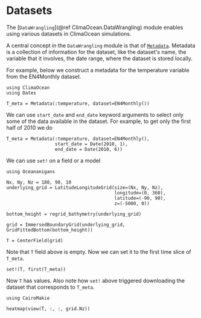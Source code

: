 # Datasets

The [`DataWrangling`](@ref ClimaOcean.DataWrangling) module enables using various datasets
in ClimaOcean simulations.

A central concept in the `DataWrangling` module is that of [`Metadata`](@ref).
Metadata is a collection of information for the dataset, like the dataset's name, the variable
that it involves, the date range, where the dataset is stored locally.

For example, below we construct a metadata for the temperature variable from the EN4Monthly dataset.

```@example metadata
using ClimaOcean
using Dates

T_meta = Metadata(:temperature, dataset=EN4Monthly())
```

We can use `start_date` and `end_date` keyword arguments to select only some of the data
available in the dataset. For example, to get only the first half of 2010 we do

```@example metadata
T_meta = Metadata(:temperature, dataset=EN4Monthly(),
                  start_date = Date(2010, 1),
                  end_date = Date(2010, 6))
```

We can use `set!` on a field or a model

```@example metadata
using Oceananigans

Nx, Ny, Nz = 180, 90, 10
underlying_grid = LatitudeLongitudeGrid(size=(Nx, Ny, Nz),
                                        longitude=(0, 360),
                                        latitude=(-90, 90),
                                        z=(-5000, 0))

bottom_height = regrid_bathymetry(underlying_grid)

grid = ImmersedBoundaryGrid(underlying_grid, GridFittedBottom(bottom_height))

T = CenterField(grid)
```

Note that `T` field above is empty. Now we can set it to the first time slice of `T_meta`.

```@example metadata
set!(T, first(T_meta))
```

Now `T` has values. Also note how `set!` above triggered downloading the dataset that
corresponds to `T_meta`.

```@example metadata
using CairoMakie

heatmap(view(T, :, :, grid.Nz))
```
